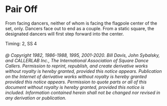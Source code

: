 
# Pair Off

From facing dancers, neither of whom is facing the flagpole center of the set, only.
Dancers face out to end as a couple. From a static square, the designated dancers will
first step forward into the center.

Timing: 2, SS 4

###### @ Copyright 1982, 1986-1988, 1995, 2001-2020. Bill Davis, John Sybalsky, and CALLERLAB Inc., The International Association of Square Dance Callers. Permission to reprint, republish, and create derivative works without royalty is hereby granted, provided this notice appears. Publication on the Internet of derivative works without royalty is hereby granted provided this notice appears. Permission to quote parts or all of this document without royalty is hereby granted, provided this notice is included. Information contained herein shall not be changed nor revised in any derivation or publication.
